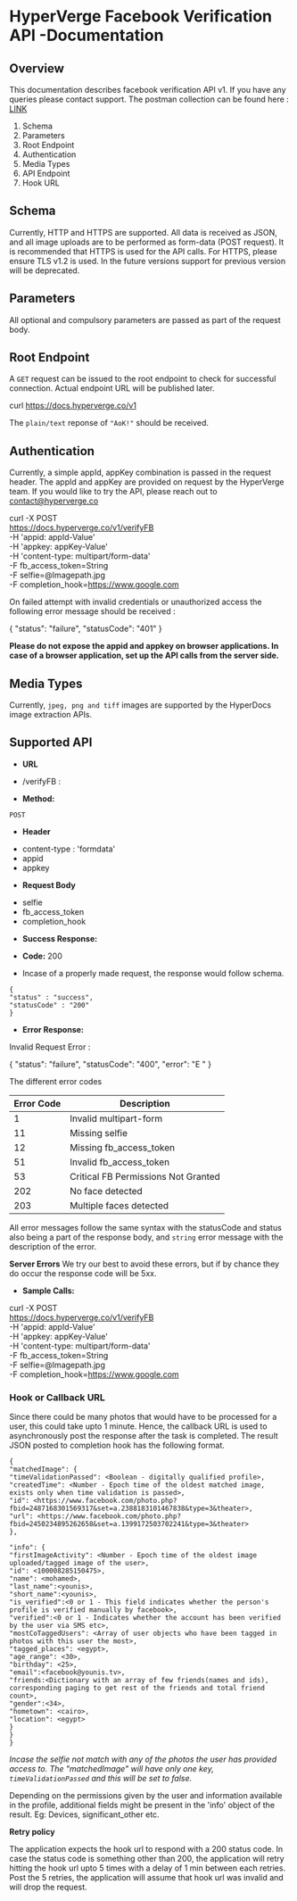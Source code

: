 # HyperVerge Facebook Verification API -Documentation 

## Overview

This documentation describes facebook verification API v1. If you have any queries please contact support. The postman collection can be found here : [LINK](https://www.getpostman.com/collections/4485beb30c74882c99b3)

1. Schema
1. Parameters
1. Root Endpoint
1. Authentication
1. Media Types
3. API Endpoint
4. Hook URL


## Schema

Currently, HTTP and HTTPS are supported. All data is received as JSON, and all image uploads are to be performed as form-data (POST request). 
It is recommended that HTTPS is used for the API calls. For HTTPS, please ensure TLS v1.2 is used. In the future versions support for previous version will be deprecated.

## Parameters
All optional and compulsory parameters are passed as part of the request body.

## Root Endpoint
A `GET` request can be issued to the root endpoint to check for successful connection. Actual endpoint URL will be published later.

curl https://docs.hyperverge.co/v1

The `plain/text` reponse of `"AoK!"` should be received.

## Authentication

Currently, a simple appId, appKey combination is passed in the request header. The appId and appKey are provided on request by the HyperVerge team. If you would like to try the API, please reach out to contact@hyperverge.co

curl -X POST \
https://docs.hyperverge.co/v1/verifyFB \
-H 'appid: appId-Value' \
-H 'appkey: appKey-Value' \
-H 'content-type: multipart/form-data' \
-F fb_access_token=String \
-F selfie=@Imagepath.jpg \
-F completion_hook=https://www.google.com

On failed attempt with invalid credentials or unauthorized access the following error message should be received :

{
"status": "failure",
"statusCode": "401"
}

**Please do not expose the appid and appkey on browser applications. In case of a browser application, set up the API calls from the server side.**

## Media Types

Currently, `jpeg, png and tiff` images are supported by the HyperDocs image extraction APIs. 

## Supported API

* **URL**

- /verifyFB :

* **Method:**

`POST`

* **Header**

- content-type : 'formdata'
- appid 
- appkey

* **Request Body**

- selfie
- fb\_access\_token
- completion\_hook 

* **Success Response:**

* **Code:** 200 <br />
* Incase of a properly made request, the response would follow schema.


```
{
"status" : "success",
"statusCode" : "200"
}
```


* **Error Response:**

Invalid Request Error :


{
"status": "failure",
"statusCode": "400",
"error": "E<ERROR-CODE> <ERROR-MESSAGE>"
}

The different error codes   

|Error Code| Description |
|---|---|        
|1 | Invalid multipart-form
|11 | Missing selfie
|12 | Missing fb\_access_token
|51 | Invalid fb\_access_token
|53 | Critical FB Permissions Not Granted
|202 | No face detected
|203 | Multiple faces detected

All error messages follow the same syntax with the statusCode and status also being a part of the response body, and `string` error message with the description of the error.

**Server Errors**
We try our best to avoid these errors, but if by chance they do occur the response code will be 5xx.


* **Sample Calls:**

curl -X POST \
https://docs.hyperverge.co/v1/verifyFB \
-H 'appid: appId-Value' \
-H 'appkey: appKey-Value' \
-H 'content-type: multipart/form-data' \
-F fb_access_token=String \
-F selfie=@Imagepath.jpg \
-F completion_hook=https://www.google.com

### Hook or Callback URL

Since there could be many photos that would have to be processed for a user, this could take upto 1 minute. Hence, the callback URL is used to asynchronously post the response after the task is completed. The result JSON posted to completion hook has the following format.


```
{
"matchedImage": {
"timeValidationPassed": <Boolean - digitally qualified profile>,
"createdTime": <Number - Epoch time of the oldest matched image, exists only when time validation is passed>,
"id": <https://www.facebook.com/photo.php?fbid=2487168301569317&set=a.2388183101467838&type=3&theater>,
"url": <https://www.facebook.com/photo.php?fbid=2450234895262658&set=a.1399172503702241&type=3&theater>
},

"info": {
"firstImageActivity": <Number - Epoch time of the oldest image uploaded/tagged image of the user>,
"id": <100008285150475>,
"name": <mohamed>,
"last_name":<younis>,
"short_name":<younis>,
"is_verified":<0 or 1 - This field indicates whether the person's profile is verified manually by facebook>,
"verified":<0 or 1 - Indicates whether the account has been verified by the user via SMS etc>,
"mostCoTaggedUsers": <Array of user objects who have been tagged in photos with this user the most>,
"tagged_places": <egypt>,
"age_range": <30>,
"birthday": <25>,
"email":<facebook@younis.tv>,
"friends:<Dictionary with an array of few friends(names and ids), corresponding paging to get rest of the friends and total friend count>,
"gender":<34>,
"hometown": <cairo>,
"location": <egypt>
}
}
}
```

*Incase the selfie not match with any of the photos the user has provided access to. The "matchedImage" will have only one key, `timeValidationPassed` and this will be set to false.*

Depending on the permissions given by the user and information available in the profile, additional fields might be present in the 'info' object of the result. Eg: Devices, significant_other etc.

**Retry policy**

The application expects the hook url to respond with a 200 status code. In case the status code is something other than 200, the application will retry hitting the hook url upto 5 times with a delay of 1 min between each retries. Post the 5 retries, the application will assume that hook url was invalid and will drop the request.

